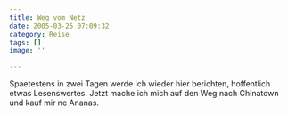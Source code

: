 ```yaml
---
title: Weg vom Netz
date: 2005-03-25 07:09:32
category: Reise
tags: []
image: ''

---
```


Spaetestens in zwei Tagen werde ich wieder hier berichten, hoffentlich etwas Lesenswertes. Jetzt mache ich mich auf den Weg nach Chinatown und kauf mir ne Ananas.
